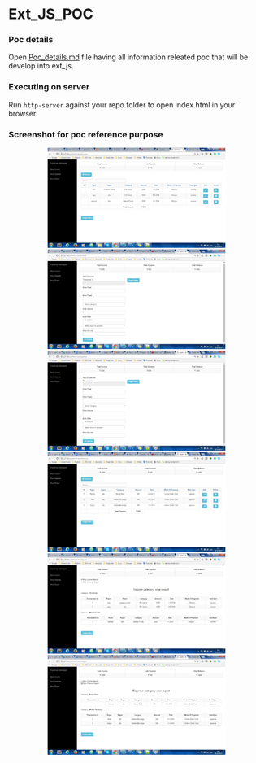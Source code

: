# Ext_JS_POC

### Poc details 

Open <a href="Poc_details.md">Poc_details.md</a> file having all information releated poc that will be develop into ext_js.

### Executing on server

Run `http-server` against your repo.folder to open index.html in your browser.

### Screenshot for poc reference purpose 
<p align="center">
    <img src="img_extjs_poc/dashboard.jpg" width="350" alt="dashboard"/>
    <img src="img_extjs_poc/add_income.jpg" width="350" alt="add_income"/>
    <img src="img_extjs_poc/add_expense.png" width="350" alt="add_expense"/>
    <img src="img_extjs_poc/show_expense.jpg" width="350" alt="show_expense"/>
    <img src="img_extjs_poc/show_report.jpg" width="350" alt="show_report"/>
    <img src="img_extjs_poc/show_report2.jpg" width="350" alt="show_report2"/>
</p>

